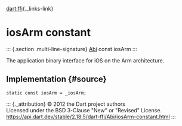 [dart:ffi](../../dart-ffi/dart-ffi-library){._links-link}

iosArm constant
===============

::: {.section .multi-line-signature}
[Abi](../abi-class) const iosArm
:::

The application binary interface for iOS on the Arm architecture.

Implementation {#source}
--------------

``` {.language-dart data-language="dart"}
static const iosArm = _iosArm;
```

::: {._attribution}
© 2012 the Dart project authors\
Licensed under the BSD 3-Clause \"New\" or \"Revised\" License.\
<https://api.dart.dev/stable/2.18.5/dart-ffi/Abi/iosArm-constant.html>
:::
